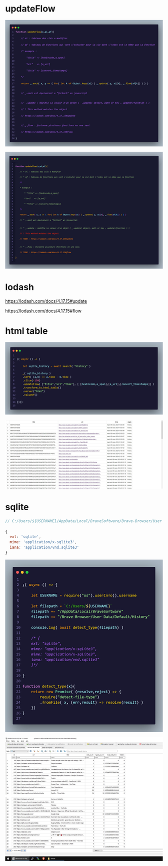 # updateFlow

![](https://github.com/nemo6/updateFlow/blob/main/img/g.jpg)

![](https://github.com/nemo6/updateFlow/blob/main/img/i.jpg)

# lodash

https://lodash.com/docs/4.17.15#update

https://lodash.com/docs/4.17.15#flow

# html table

![](https://github.com/nemo6/updateFlow/blob/main/img/d.jpg)

![](https://github.com/nemo6/updateFlow/blob/main/img/c.jpg)

# sqlite

```js
// C:/Users/${USERNAME}/AppData/Local/BraveSoftware/Brave-Browser/User Data/Default/History

{                                                                                                                                                  
  ext: 'sqlite',                                                                                                                                   
  mime: 'application/x-sqlite3',                                                                                                                   
  iana: 'application/vnd.sqlite3'                                                                                                                  
}
```

![](https://github.com/nemo6/updateFlow/blob/main/img/h.jpg)

![](https://github.com/nemo6/updateFlow/blob/main/img/a.jpg)

